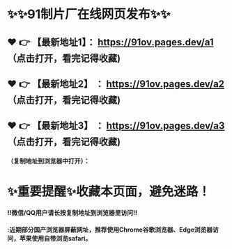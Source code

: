# :sparkles::sparkles:91制片厂在线网页发布:sparkles::sparkles:

 :heart: :point_right: 【最新地址1】：  https://91ov.pages.dev/a1 （点击打开，看完记得收藏)
 ------
 :heart: :point_right: 【最新地址2】 ： https://91ov.pages.dev/a2 （点击打开，看完记得收藏)
 ------
 :heart: :point_right: 【最新地址3】 ： https://91ov.pages.dev/a3 （点击打开，看完记得收藏)
 ------


#### （复制地址到浏览器中打开）：
# :sparkles:重要提醒:sparkles:收藏本页面，避免迷路！
#### ‼️微信/QQ用户请长按复制地址到浏览器里访问‼
#### :近期部分国产浏览器屏蔽网址，推荐使用Chrome谷歌浏览器、Edge浏览器访问，苹果使用自带浏览safari。
